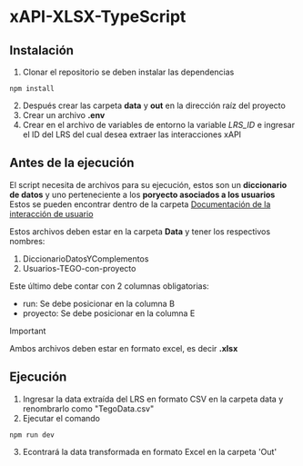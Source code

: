 # xAPI-XLSX-TypeScript

## Instalación
 1. Clonar el repositorio se deben instalar las dependencias

```
npm install
```

2. Después crear las carpeta **data** y **out** en la dirección raíz del proyecto
3. Crear un archivo **.env**
4. Crear en el archivo de variables de entorno la variable *LRS_ID* e ingresar el ID del LRS del cual desea extraer las interacciones xAPI

## Antes de la ejecución
El script necesita de archivos para su ejecución, estos son un **diccionario de datos** y uno perteneciente a los **poryecto asociados a los usuarios**
Estos se pueden encontrar dentro de la carpeta [Documentación de la interacción de usuario](https://drive.google.com/drive/u/0/folders/10KdBUqV56IZ7Z7_moHHieND6Kcjfj1Pq)

Estos archivos deben estar en la carpeta **Data** y tener los respectivos nombres:
1. DiccionarioDatosYComplementos
2. Usuarios-TEGO-con-proyecto

Este último debe contar con 2 columnas obligatorias:
- run: Se debe posicionar en la columna B
- proyecto: Se debe posicionar en la columna E

> [!IMPORTANT]
> Ambos archivos deben estar en formato excel, es decir **.xlsx**

## Ejecución
1. Ingresar la data extraída del LRS en formato CSV en la carpeta data y renombrarlo como "TegoData.csv"
3. Ejecutar el comando
```
npm run dev
```
3. Econtrará la data transformada en formato Excel en la carpeta 'Out'
